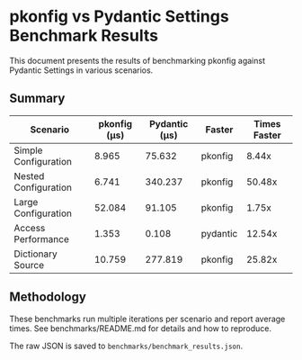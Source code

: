 # pkonfig vs Pydantic Settings Benchmark Results

This document presents the results of benchmarking pkonfig against Pydantic Settings in various scenarios.

## Summary

| Scenario | pkonfig (µs) | Pydantic (µs) | Faster | Times Faster |
|----------|----------------|----------------|--------|--------------|
| Simple Configuration | 8.965 | 75.632 | pkonfig | 8.44x |
| Nested Configuration | 6.741 | 340.237 | pkonfig | 50.48x |
| Large Configuration | 52.084 | 91.105 | pkonfig | 1.75x |
| Access Performance | 1.353 | 0.108 | pydantic | 12.54x |
| Dictionary Source | 10.759 | 277.819 | pkonfig | 25.82x |

## Methodology

These benchmarks run multiple iterations per scenario and report average times.
See benchmarks/README.md for details and how to reproduce.

The raw JSON is saved to `benchmarks/benchmark_results.json`.
